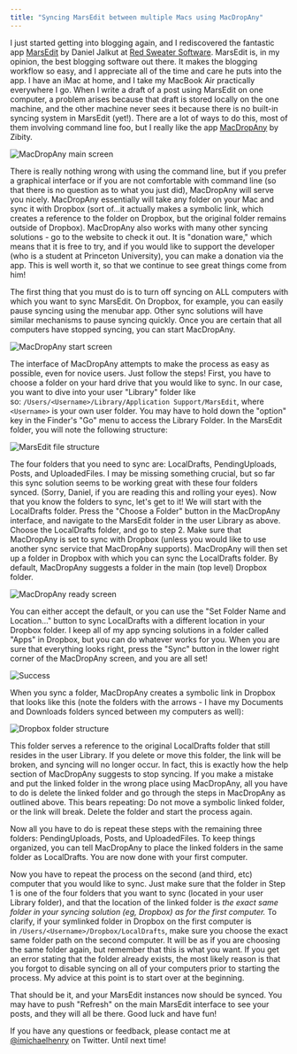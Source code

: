 ```yaml
---
title: "Syncing MarsEdit between multiple Macs using MacDropAny"
--- 
```


I just started getting into blogging again, and I rediscovered the fantastic app [MarsEdit][1] by Daniel Jalkut at [Red Sweater Software][2]. MarsEdit is, in my opinion, the best blogging software out there. It makes the blogging workflow so easy, and I appreciate all of the time and care he puts into the app. I have an iMac at home, and I take my MacBook Air practically everywhere I go. When I write a draft of a post using MarsEdit on one computer, a problem arises because that draft is stored locally on the one machine, and the other machine never sees it because there is no built-in syncing system in MarsEdit (yet!). There are a lot of ways to do this, most of them involving command line foo, but I really like the app [MacDropAny][3] by Zibity.

![][image-1]

There is really nothing wrong with using the command line, but if you prefer a graphical interface or if you are not comfortable with command line (so that there is no question as to what you just did), MacDropAny will serve you nicely. MacDropAny essentially will take any folder on your Mac and sync it with Dropbox (sort of...it actually makes a symbolic link, which creates a reference to the folder on Dropbox, but the original folder remains outside of Dropbox). MacDropAny also works with many other syncing solutions - go to the website to check it out. It is "donation ware," which means that it is free to try, and if you would like to support the developer (who is a student at Princeton University), you can make a donation via the app. This is well worth it, so that we continue to see great things come from him!

The first thing that you must do is to turn off syncing on ALL computers with which you want to sync MarsEdit. On Dropbox, for example, you can easily pause syncing using the menubar app. Other sync solutions will have similar mechanisms to pause syncing quickly. Once you are certain that all computers have stopped syncing, you can start MacDropAny.

![][image-2]

The interface of MacDropAny attempts to make the process as easy as possible, even for novice users. Just follow the steps! First, you have to choose a folder on your hard drive that you would like to sync. In our case, you want to dive into your user "Library" folder like so: `/Users/<Username>/Library/Application Support/MarsEdit`, where `<Username>` is your own user folder. You may have to hold down the "option" key in the Finder's "Go" menu to access the Library Folder. In the MarsEdit folder, you will note the following structure:

![][image-3]

The four folders that you need to sync are: LocalDrafts, PendingUploads, Posts, and UploadedFiles. I may be missing something crucial, but so far this sync solution seems to be working great with these four folders synced. (Sorry, Daniel, if you are reading this and rolling your eyes). Now that you know the folders to sync, let's get to it! We will start with the LocalDrafts folder. Press the "Choose a Folder" button in the MacDropAny interface, and navigate to the MarsEdit folder in the user Library as above. Choose the LocalDrafts folder, and go to step 2. Make sure that MacDropAny is set to sync with Dropbox (unless you would like to use another sync service that MacDropAny supports). MacDropAny will then set up a folder in Dropbox with which you can sync the LocalDrafts folder. By default, MacDropAny suggests a folder in the main (top level) Dropbox folder. 

![][image-4]

You can either accept the default, or you can use the "Set Folder Name and Location..." button to sync LocalDrafts with a different location in your Dropbox folder. I keep all of my app syncing solutions in a folder called "Apps" in Dropbox, but you can do whatever works for you. When you are sure that everything looks right, press the "Sync" button in the lower right corner of the MacDropAny screen, and you are all set!

![][image-5]

When you sync a folder, MacDropAny creates a symbolic link in Dropbox that looks like this (note the folders with the arrows - I have my Documents and Downloads folders synced between my computers as well):

![][image-6]

This folder serves a reference to the original LocalDrafts folder that still resides in the user Library. If you delete or move this folder, the link will be broken, and syncing will no longer occur. In fact, this is exactly how the help section of MacDropAny suggests to stop syncing. If you make a mistake and put the linked folder in the wrong place using MacDropAny, all you have to do is delete the linked folder and go through the steps in MacDropAny as outlined above. This bears repeating: Do not move a symbolic linked folder, or the link will break. Delete the folder and start the process again. 

Now all you have to do is repeat these steps with the remaining three folders: PendingUploads, Posts, and UploadedFiles. To keep things organized, you can tell MacDropAny to place the linked folders in the same folder as LocalDrafts. You are now done with your first computer.

Now you have to repeat the process on the second (and third, etc) computer that you would like to sync. Just make sure that the folder in Step 1 is one of the four folders that you want to sync (located in your user Library folder), and that the location of the linked folder is *the exact same folder in your syncing solution (eg, Dropbox) as for the first computer.* To clarify, if your symlinked folder in Dropbox on the first computer is in `/Users/<Username>/Dropbox/LocalDrafts`, make sure you choose the exact same folder path on the second computer. It will be as if you are choosing the same folder again, but remember that this is what you want. If you get an error stating that the folder already exists, the most likely reason is that you forgot to disable syncing on all of your computers prior to starting the process. My advice at this point is to start over at the beginning.

That should be it, and your MarsEdit instances now should be synced. You may have to push "Refresh" on the main MarsEdit interface to see your posts, and they will all be there. Good luck and have fun! 

If you have any questions or feedback, please contact me at [@imichaelhenry][4] on Twitter. Until next time!

[1]:	https://red-sweater.com/marsedit/
[2]:	https://red-sweater.com/
[3]:	http://www.zibity.com/macdropany.html
[4]:	twitter.com/imichaelhenry

[image-1]:	/assets/images/macdropany-main-screen.png "MacDropAny main screen"
[image-2]:	/assets/images/macdropany-start-screen.png "MacDropAny start screen"
[image-3]:	/assets/images/marsedit-file-structure.png "MarsEdit file structure"
[image-4]:	/assets/images/macdropany-ready-screen.png "MacDropAny ready screen"
[image-5]:	/assets/images/success.png "Success"
[image-6]:	/assets/images/dropbox-folder-structure.png "Dropbox folder structure"